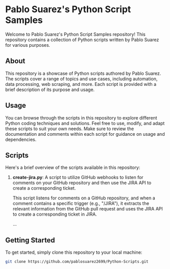 # Pablo Suarez's Python Script Samples

Welcome to Pablo Suarez's Python Script Samples repository! This repository contains a collection of Python scripts written by Pablo Suarez for various purposes.

## About

This repository is a showcase of Python scripts authored by Pablo Suarez. The scripts cover a range of topics and use cases, including automation, data processing, web scraping, and more. Each script is provided with a brief description of its purpose and usage.

## Usage

You can browse through the scripts in this repository to explore different Python coding techniques and solutions. Feel free to use, modify, and adapt these scripts to suit your own needs. Make sure to review the documentation and comments within each script for guidance on usage and dependencies.

## Scripts

Here's a brief overview of the scripts available in this repository:

1. **create-jira.py**: A script to utilize GitHub webhooks to listen for comments on your GitHub repository and then use the JIRA API to create a corresponding ticket.

   This script listens for comments on a GitHub repository, and when a comment contains a specific trigger (e.g., "/JIRA"), it extracts the relevant information from the GitHub pull request and uses the JIRA API to create a corresponding ticket in JIRA.

   ...
   
## Getting Started

To get started, simply clone this repository to your local machine:

```bash
git clone https://github.com/pablosuarez2699/Python-Scripts.git
